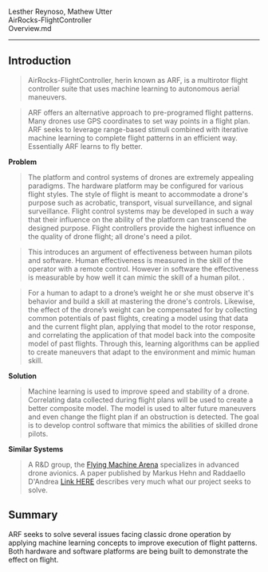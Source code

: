 Lesther Reynoso, Mathew Utter     
AirRocks-FlightController     
Overview.md   

____________________________  


Introduction  
--------------------
> AirRocks-FlightController, herin known as ARF, is a multirotor flight controller suite that uses machine learning to autonomous aerial maneuvers.   

> ARF offers an alternative approach to pre-programed flight patterns. Many drones use GPS coordinates to set way points in a flight plan. ARF seeks to leverage range-based stimuli combined with iterative machine learning to complete flight patterns in an efficient way. Essentially ARF learns to fly better.  

__Problem__   
> The platform and control systems of drones are extremely appealing paradigms. The hardware platform may be configured for various flight styles. The style of flight is meant to accommodate a drone's purpose such as acrobatic, transport, visual surveillance, and signal surveillance. Flight control systems may be developed in such a way that their influence on the ability of the platform can transcend the designed purpose. Flight controllers provide the highest influence on the quality of drone flight; all drone's need a pilot.   

> This introduces an argument of effectiveness between human pilots and software. Human effectiveness is measured in the skill of the operator with a remote control. However in software the effectiveness is measurable by how well it can mimic the skill of a human pilot. .  

> For a human to adapt to a drone’s weight he or she must observe it's behavior and build a skill at mastering the drone's controls. Likewise, the effect of the drone’s weight can be compensated for by collecting common potentials of past flights, creating a model using that data and the current flight plan, applying that model to the rotor response, and correlating the application of that model back into the composite model of past flights. Through this, learning algorithms can be applied to create maneuvers that adapt to the environment and mimic human skill.

__Solution__  
> Machine learning is used to improve speed and stability of a drone. Correlating data collected during flight plans will be used to create a better composite model. The model is used to alter future maneuvers and even change the flight plan if an obstruction is detected. 
The goal is to develop control software that mimics the abilities of skilled drone pilots. 

__Similar Systems__
> A R&D group, the  [Flying Machine Arena](http://flyingmachinearena.org/) specializes in advanced drone avionics. A paper published by Markus Hehn and Raddaello D'Andrea [Link HERE](http://www.idsc.ethz.ch/people/staff/hehn-m/hehn_dandrea_periodic_learning.pdf) describes very much what our project seeks  to solve. 


Summary 
--------------  
ARF seeks to solve several issues facing classic drone operation by applying machine learning concepts to improve execution of flight patterns. Both hardware and software platforms are being built to demonstrate the effect on flight. 



